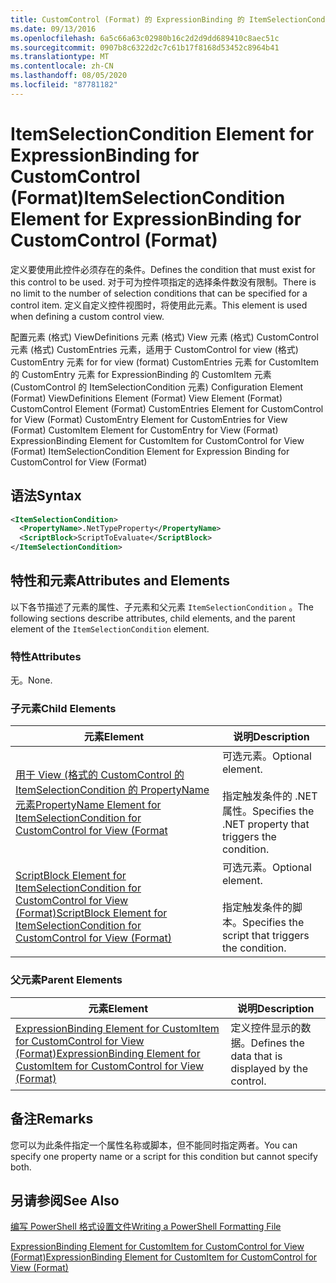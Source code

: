 ```yaml
---
title: CustomControl (Format) 的 ExpressionBinding 的 ItemSelectionCondition 元素 |Microsoft Docs
ms.date: 09/13/2016
ms.openlocfilehash: 6a5c66a63c02980b16c2d2d9dd689410c8aec51c
ms.sourcegitcommit: 0907b8c6322d2c7c61b17f8168d53452c8964b41
ms.translationtype: MT
ms.contentlocale: zh-CN
ms.lasthandoff: 08/05/2020
ms.locfileid: "87781182"
---
```

# <a name="itemselectioncondition-element-for-expressionbinding-for-customcontrol-format"></a><span data-ttu-id="85a3d-102">ItemSelectionCondition Element for ExpressionBinding for CustomControl (Format)</span><span class="sxs-lookup"><span data-stu-id="85a3d-102">ItemSelectionCondition Element for ExpressionBinding for CustomControl (Format)</span></span>

<span data-ttu-id="85a3d-103">定义要使用此控件必须存在的条件。</span><span class="sxs-lookup"><span data-stu-id="85a3d-103">Defines the condition that must exist for this control to be used.</span></span> <span data-ttu-id="85a3d-104">对于可为控件项指定的选择条件数没有限制。</span><span class="sxs-lookup"><span data-stu-id="85a3d-104">There is no limit to the number of selection conditions that can be specified for a control item.</span></span> <span data-ttu-id="85a3d-105">定义自定义控件视图时，将使用此元素。</span><span class="sxs-lookup"><span data-stu-id="85a3d-105">This element is used when defining a custom control view.</span></span>

<span data-ttu-id="85a3d-106">配置元素 (格式) ViewDefinitions 元素 (格式) View 元素 (格式) CustomControl 元素 (格式) CustomEntries 元素，适用于 CustomControl for view (格式) CustomEntry 元素 for for view (format) CustomEntries 元素 for CustomItem 的 CustomEntry 元素 for ExpressionBinding 的 CustomItem 元素 (CustomControl 的 ItemSelectionCondition 元素) </span><span class="sxs-lookup"><span data-stu-id="85a3d-106">Configuration Element (Format) ViewDefinitions Element (Format) View Element (Format) CustomControl Element (Format) CustomEntries Element for CustomControl for View (Format) CustomEntry Element for CustomEntries for View (Format) CustomItem Element for CustomEntry for View (Format) ExpressionBinding Element for CustomItem for CustomControl for View (Format) ItemSelectionCondition Element for Expression Binding for CustomControl for View (Format)</span></span>

## <a name="syntax"></a><span data-ttu-id="85a3d-107">语法</span><span class="sxs-lookup"><span data-stu-id="85a3d-107">Syntax</span></span>

```xml
<ItemSelectionCondition>
  <PropertyName>.NetTypeProperty</PropertyName>
  <ScriptBlock>ScriptToEvaluate</ScriptBlock>
</ItemSelectionCondition>
```

## <a name="attributes-and-elements"></a><span data-ttu-id="85a3d-108">特性和元素</span><span class="sxs-lookup"><span data-stu-id="85a3d-108">Attributes and Elements</span></span>

<span data-ttu-id="85a3d-109">以下各节描述了元素的属性、子元素和父元素 `ItemSelectionCondition` 。</span><span class="sxs-lookup"><span data-stu-id="85a3d-109">The following sections describe attributes, child elements, and the parent element of the `ItemSelectionCondition` element.</span></span>

### <a name="attributes"></a><span data-ttu-id="85a3d-110">特性</span><span class="sxs-lookup"><span data-stu-id="85a3d-110">Attributes</span></span>

<span data-ttu-id="85a3d-111">无。</span><span class="sxs-lookup"><span data-stu-id="85a3d-111">None.</span></span>

### <a name="child-elements"></a><span data-ttu-id="85a3d-112">子元素</span><span class="sxs-lookup"><span data-stu-id="85a3d-112">Child Elements</span></span>

|<span data-ttu-id="85a3d-113">元素</span><span class="sxs-lookup"><span data-stu-id="85a3d-113">Element</span></span>|<span data-ttu-id="85a3d-114">说明</span><span class="sxs-lookup"><span data-stu-id="85a3d-114">Description</span></span>|
|-------------|-----------------|
|[<span data-ttu-id="85a3d-115">用于 View (格式的 CustomControl 的 ItemSelectionCondition 的 PropertyName 元素</span><span class="sxs-lookup"><span data-stu-id="85a3d-115">PropertyName Element for ItemSelectionCondition for CustomControl for View (Format</span></span>](./propertyname-element-for-itemselectioncondition-for-customcontrol-for-view-format.md)|<span data-ttu-id="85a3d-116">可选元素。</span><span class="sxs-lookup"><span data-stu-id="85a3d-116">Optional element.</span></span><br /><br /> <span data-ttu-id="85a3d-117">指定触发条件的 .NET 属性。</span><span class="sxs-lookup"><span data-stu-id="85a3d-117">Specifies the .NET property that triggers the condition.</span></span>|
|[<span data-ttu-id="85a3d-118">ScriptBlock Element for ItemSelectionCondition for CustomControl for View (Format)</span><span class="sxs-lookup"><span data-stu-id="85a3d-118">ScriptBlock Element for ItemSelectionCondition for CustomControl for View (Format)</span></span>](./scriptblock-element-for-itemselectioncondition-for-customcontrol-for-view-format.md)|<span data-ttu-id="85a3d-119">可选元素。</span><span class="sxs-lookup"><span data-stu-id="85a3d-119">Optional element.</span></span><br /><br /> <span data-ttu-id="85a3d-120">指定触发条件的脚本。</span><span class="sxs-lookup"><span data-stu-id="85a3d-120">Specifies the script that triggers the condition.</span></span>|

### <a name="parent-elements"></a><span data-ttu-id="85a3d-121">父元素</span><span class="sxs-lookup"><span data-stu-id="85a3d-121">Parent Elements</span></span>

|<span data-ttu-id="85a3d-122">元素</span><span class="sxs-lookup"><span data-stu-id="85a3d-122">Element</span></span>|<span data-ttu-id="85a3d-123">说明</span><span class="sxs-lookup"><span data-stu-id="85a3d-123">Description</span></span>|
|-------------|-----------------|
|[<span data-ttu-id="85a3d-124">ExpressionBinding Element for CustomItem for CustomControl for View (Format)</span><span class="sxs-lookup"><span data-stu-id="85a3d-124">ExpressionBinding Element for CustomItem for CustomControl for View (Format)</span></span>](./expressionbinding-element-for-customitem-for-customcontrol-for-view-format.md)|<span data-ttu-id="85a3d-125">定义控件显示的数据。</span><span class="sxs-lookup"><span data-stu-id="85a3d-125">Defines the data that is displayed by the control.</span></span>|

## <a name="remarks"></a><span data-ttu-id="85a3d-126">备注</span><span class="sxs-lookup"><span data-stu-id="85a3d-126">Remarks</span></span>

<span data-ttu-id="85a3d-127">您可以为此条件指定一个属性名称或脚本，但不能同时指定两者。</span><span class="sxs-lookup"><span data-stu-id="85a3d-127">You can specify one property name or a script for this condition but cannot specify both.</span></span>

## <a name="see-also"></a><span data-ttu-id="85a3d-128">另请参阅</span><span class="sxs-lookup"><span data-stu-id="85a3d-128">See Also</span></span>

[<span data-ttu-id="85a3d-129">编写 PowerShell 格式设置文件</span><span class="sxs-lookup"><span data-stu-id="85a3d-129">Writing a PowerShell Formatting File</span></span>](./writing-a-powershell-formatting-file.md)

[<span data-ttu-id="85a3d-130">ExpressionBinding Element for CustomItem for CustomControl for View (Format)</span><span class="sxs-lookup"><span data-stu-id="85a3d-130">ExpressionBinding Element for CustomItem for CustomControl for View (Format)</span></span>](./expressionbinding-element-for-customitem-for-customcontrol-for-view-format.md)
